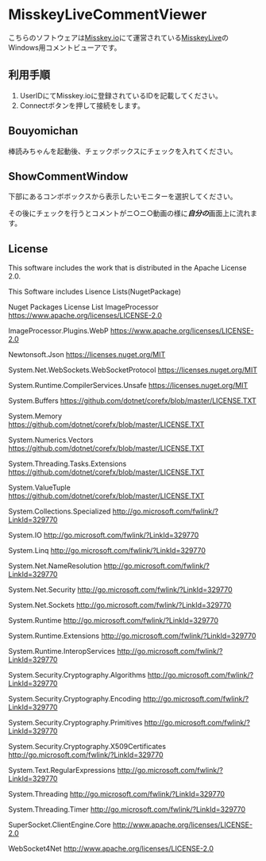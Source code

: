 # MisskeyLiveCommentViewer
こちらのソフトウェアは[Misskey.io](https://misskey.io)にて運営されている[MisskeyLive](https://live.misskey.io/)のWindows用コメントビューアです。

## 利用手順
1. UserIDにてMisskey.ioに登録されているIDを記載してください。
2. Connectボタンを押して接続をします。


## Bouyomichan

棒読みちゃんを起動後、チェックボックスにチェックを入れてください。

## ShowCommentWindow

下部にあるコンボボックスから表示したいモニターを選択してください。

その後にチェックを行うとコメントがニ○ニ○動画の様に***自分の***画面上に流れます。


## License



This software includes the work that is distributed in the Apache License 2.0.

This Software includes Lisence Lists(NugetPackage)


Nuget Packages License List
ImageProcessor                                https://www.apache.org/licenses/LICENSE-2.0             

ImageProcessor.Plugins.WebP                   https://www.apache.org/licenses/LICENSE-2.0             

Newtonsoft.Json                               https://licenses.nuget.org/MIT                          

System.Net.WebSockets.WebSocketProtocol       https://licenses.nuget.org/MIT                          

System.Runtime.CompilerServices.Unsafe        https://licenses.nuget.org/MIT                          

System.Buffers                                https://github.com/dotnet/corefx/blob/master/LICENSE.TXT

System.Memory                                 https://github.com/dotnet/corefx/blob/master/LICENSE.TXT

System.Numerics.Vectors                       https://github.com/dotnet/corefx/blob/master/LICENSE.TXT

System.Threading.Tasks.Extensions             https://github.com/dotnet/corefx/blob/master/LICENSE.TXT

System.ValueTuple                             https://github.com/dotnet/corefx/blob/master/LICENSE.TXT

System.Collections.Specialized                http://go.microsoft.com/fwlink/?LinkId=329770           

System.IO                                     http://go.microsoft.com/fwlink/?LinkId=329770           

System.Linq                                   http://go.microsoft.com/fwlink/?LinkId=329770           

System.Net.NameResolution                     http://go.microsoft.com/fwlink/?LinkId=329770           

System.Net.Security                           http://go.microsoft.com/fwlink/?LinkId=329770           

System.Net.Sockets                            http://go.microsoft.com/fwlink/?LinkId=329770           

System.Runtime                                http://go.microsoft.com/fwlink/?LinkId=329770           

System.Runtime.Extensions                     http://go.microsoft.com/fwlink/?LinkId=329770           

System.Runtime.InteropServices                http://go.microsoft.com/fwlink/?LinkId=329770           

System.Security.Cryptography.Algorithms       http://go.microsoft.com/fwlink/?LinkId=329770           

System.Security.Cryptography.Encoding         http://go.microsoft.com/fwlink/?LinkId=329770           

System.Security.Cryptography.Primitives       http://go.microsoft.com/fwlink/?LinkId=329770           

System.Security.Cryptography.X509Certificates http://go.microsoft.com/fwlink/?LinkId=329770           

System.Text.RegularExpressions                http://go.microsoft.com/fwlink/?LinkId=329770           

System.Threading                              http://go.microsoft.com/fwlink/?LinkId=329770           

System.Threading.Timer                        http://go.microsoft.com/fwlink/?LinkId=329770           

SuperSocket.ClientEngine.Core                 http://www.apache.org/licenses/LICENSE-2.0              

WebSocket4Net                                 http://www.apache.org/licenses/LICENSE-2.0            

